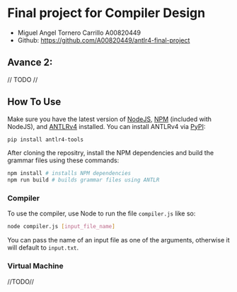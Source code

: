 # Final project for Compiler Design
* Miguel Angel Tornero Carrillo A00820449  
* Github: <https://github.com/A00820449/antlr4-final-project>
## Avance 2: 
// TODO //
## How To Use
Make sure you have the latest version of [NodeJS](https://nodejs.org/), [NPM](https://www.npmjs.com/) (included with NodeJS), and [ANTLRv4](https://www.antlr.org/) installed. You can install ANTLRv4 via [PyPI](https://pypi.org/):
```bash
pip install antlr4-tools
```
After cloning the repositry, install the NPM dependencies and build the grammar files using these commands:
```bash
npm install # installs NPM dependencies
npm run build # builds grammar files using ANTLR
```
### Compiler
To use the compiler, use Node to run the file `compiler.js` like so:
```bash
node compiler.js [input_file_name]
```
You can pass the name of an input file as one of the arguments, otherwise it will default to `input.txt`.
### Virtual Machine
//TODO//